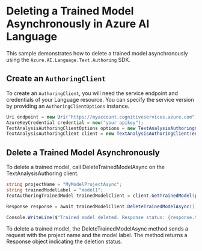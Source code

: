 # Deleting a Trained Model Asynchronously in Azure AI Language

This sample demonstrates how to delete a trained model asynchronously using the `Azure.AI.Language.Text.Authoring` SDK.

## Create an `AuthoringClient`

To create an `AuthoringClient`, you will need the service endpoint and credentials of your Language resource. You can specify the service version by providing an `AuthoringClientOptions` instance.

```C# Snippet:CreateTextAuthoringClientForSpecificApiVersion
Uri endpoint = new Uri("https://myaccount.cognitiveservices.azure.com");
AzureKeyCredential credential = new("your apikey");
TextAnalysisAuthoringClientOptions options = new TextAnalysisAuthoringClientOptions(TextAnalysisAuthoringClientOptions.ServiceVersion.V2024_11_15_Preview);
TextAnalysisAuthoringClient client = new TextAnalysisAuthoringClient(endpoint, credential, options);
```

## Delete a Trained Model Asynchronously

To delete a trained model, call DeleteTrainedModelAsync on the TextAnalysisAuthoring client.

```C# Snippet:Sample11_TextAuthoring_DeleteTrainedModelAsync
string projectName = "MyModelProjectAsync";
string trainedModelLabel = "model1";
TextAuthoringTrainedModel trainedModelClient = client.GetTrainedModel(projectName, trainedModelLabel);

Response response = await trainedModelClient.DeleteTrainedModelAsync();

Console.WriteLine($"Trained model deleted. Response status: {response.Status}");
```

To delete a trained model, the DeleteTrainedModelAsync method sends a request with the project name and the model label. The method returns a Response object indicating the deletion status.
